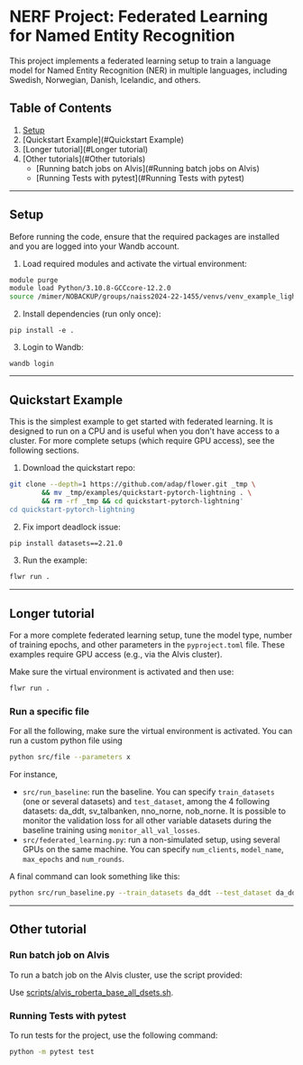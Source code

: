 # NERF Project: Federated Learning for Named Entity Recognition

This project implements a federated learning setup to train a language model for Named Entity Recognition (NER) in multiple languages, including Swedish, Norwegian, Danish, Icelandic, and others.

## Table of Contents

1. [Setup](#setup)
2. [Quickstart Example](#Quickstart Example)
3. [Longer tutorial](#Longer tutorial)
4. [Other tutorials](#Other tutorials)
    - [Running batch jobs on Alvis](#Running batch jobs on Alvis)
    - [Running Tests with pytest](#Running Tests with pytest)

---

## Setup

Before running the code, ensure that the required packages are installed and you are logged into your Wandb account.

1. Load required modules and activate the virtual environment:

```bash
module purge
module load Python/3.10.8-GCCcore-12.2.0
source /mimer/NOBACKUP/groups/naiss2024-22-1455/venvs/venv_example_lightning/bin/activate
```
2. Install dependencies (run only once):
```
pip install -e .
```
3. Login to Wandb:
```
wandb login  
```
 
---

## Quickstart Example

This is the simplest example to get started with federated learning. It is designed to run on a CPU and is useful when you don't have access to a cluster. For more complete setups (which require GPU access), see the following sections.

1. Download the quickstart repo:

```bash
git clone --depth=1 https://github.com/adap/flower.git _tmp \
        && mv _tmp/examples/quickstart-pytorch-lightning . \
        && rm -rf _tmp && cd quickstart-pytorch-lightning'
cd quickstart-pytorch-lightning
```

2. Fix import deadlock issue:

```bash
pip install datasets==2.21.0
```

3. Run the example:

```bash
flwr run .
```

---


## Longer tutorial

For a more complete federated learning setup, tune the model type, number of training epochs, and other parameters in the `pyproject.toml` file. These examples require GPU access (e.g., via the Alvis cluster).

Make sure the virtual environment is activated and then use: 

```bash
flwr run .
```

### Run a specific file



For all the following, make sure the virtual environment is activated.
You can run a custom python file using

```bash
python src/file --parameters x
```
For instance,
- `src/run_baseline`: run the baseline. You can specify `train_datasets` (one or several datasets) and `test_dataset`, among the 4 following datasets: da_ddt, sv_talbanken, nno_norne, nob_norne. It is possible to monitor the validation loss for all other variable datasets during the baseline training using `monitor_all_val_losses`.
- `src/federated_learning.py`: run a non-simulated setup, using several GPUs on the same machine. You can specify  `num_clients`, `model_name`, `max_epochs` and `num_rounds`.


A final command can look something like this:

```bash
python src/run_baseline.py --train_datasets da_ddt --test_dataset da_ddt --monitor_all_val_losses
```

---

## Other tutorial

### Run batch job on Alvis

To run a batch job on the Alvis cluster, use the script provided:

Use [scripts/alvis_roberta_base_all_dsets.sh](scripts/alvis_roberta_base_all_dsets.sh).

### Running Tests with pytest

To run tests for the project, use the following command:

```bash
python -m pytest test
```

